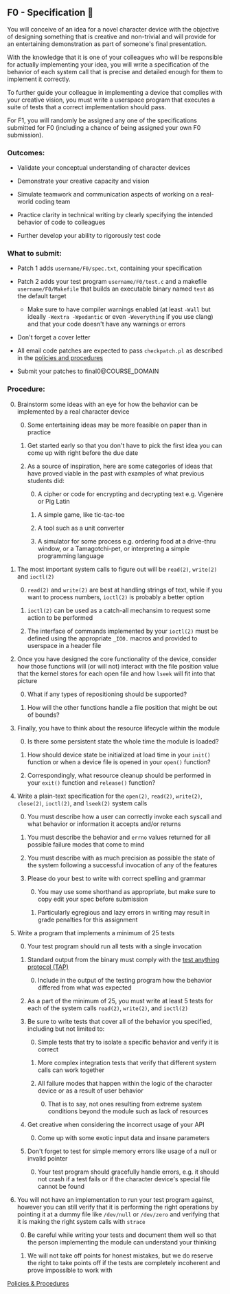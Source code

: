 ## F0 - Specification 📐

You will conceive of an idea for a novel character device with the objective of designing something that is creative and non-trivial and will provide for an entertaining demonstration as part of someone's final presentation.

With the knowledge that it is one of your colleagues who will be responsible for actually implementing your idea, you will write a specification of the behavior of each system call that is precise and detailed enough for them to implement it correctly.

To further guide your colleague in implementing a device that complies with your creative vision, you must write a userspace program that executes a suite of tests that a correct implementation should pass.

For F1, you will randomly be assigned any one of the specifications submitted for F0 (including a chance of being assigned your own F0 submission).

### Outcomes:

* Validate your conceptual understanding of character devices

* Demonstrate your creative capacity and vision

* Simulate teamwork and communication aspects of working on a real-world coding team

* Practice clarity in technical writing by clearly specifying the intended behavior of code to colleagues

* Further develop your ability to rigorously test code

### What to submit:

* Patch 1 adds `username/F0/spec.txt`, containing your specification

* Patch 2 adds your test program `username/F0/test.c` and a makefile `username/F0/Makefile` that builds an executable binary named `test` as the default target

	* Make sure to have compiler warnings enabled (at least `-Wall` but ideally `-Wextra -Wpedantic` or even `-Weverything` if you use clang) and that your code doesn't have any warnings or errors

* Don't forget a cover letter

* All email code patches are expected to pass `checkpatch.pl` as described in the [policies and procedures](../procedures.md)

* Submit your patches to final0@COURSE_DOMAIN

### Procedure:

0. Brainstorm some ideas with an eye for how the behavior can be implemented by a real character device

    0. Some entertaining ideas may be more feasible on paper than in practice

    0. Get started early so that you don't have to pick the first idea you can come up with right before the due date

    0. As a source of inspiration, here are some categories of ideas that have proved viable in the past with examples of what previous students did:

        0. A cipher or code for encrypting and decrypting text e.g. Vigenère or Pig Latin

        0. A simple game, like tic-tac-toe

        0. A tool such as a unit converter

        0. A simulator for some process e.g. ordering food at a drive-thru window, or a Tamagotchi-pet, or interpreting a simple programming language

0. The most important system calls to figure out will be `read(2)`, `write(2)` and `ioctl(2)`

    0. `read(2)` and `write(2)` are best at handling strings of text, while if you want to process numbers, `ioctl(2)` is probably a better option

    0. `ioctl(2)` can be used as a catch-all mechansim to request some action to be performed

    0. The interface of commands implemented by your `ioctl(2)` must be defined using the appropriate `_IO0.` macros and provided to userspace in a header file

0. Once you have designed the core functionality of the device, consider how those functions will (or will not) interact with the file position value that the kernel stores for each open file and how `lseek` will fit into that picture

    0. What if any types of repositioning should be supported?

    0. How will the other functions handle a file position that might be out of bounds?

0. Finally, you have to think about the resource lifecycle within the module

    0. Is there some persistent state the whole time the module is loaded?

    0. How should device state be initialized at load time in your `init()` function or when a device file is opened in your `open()` function?

    0. Correspondingly, what resource cleanup should be performed in your `exit()` function and `release()` function?

0. Write a plain-text specification for the `open(2)`, `read(2)`, `write(2)`, `close(2)`, `ioctl(2)`, and `lseek(2)` system calls

	0. You must describe how a user can correctly invoke each syscall and what behavior or information it accepts and/or returns

	0. You must describe the behavior and `errno` values returned for all possible failure modes that come to mind

	0. You must describe with as much precision as possible the state of the system following a successful invocation of any of the features

    0. Please do your best to write with correct spelling and grammar

        0. You may use some shorthand as appropriate, but make sure to copy edit your spec before submission

        0. Particularly egregious and lazy errors in writing may result in grade penalties for this assignment

0. Write a program that implements a minimum of 25 tests

    0. Your test program should run all tests with a single invocation

    0. Standard output from the binary must comply with the [test anything protocol (TAP)](https://testanything.org/)

	    0. Include in the output of the testing program how the behavior differed from what was expected

    0. As a part of the minimum of 25, you must write at least 5 tests for each of the system calls `read(2)`, `write(2)`, and `ioctl(2)`

	0. Be sure to write tests that cover all of the behavior you specified, including but not limited to:

		0. Simple tests that try to isolate a specific behavior and verify it is correct

		0. More complex integration tests that verify that different system calls can work together

		0. All failure modes that happen within the logic of the character device or as a result of user behavior

            0. That is to say, not ones resulting from extreme system conditions beyond the module such as lack of resources

	0. Get creative when considering the incorrect usage of your API

        0. Come up with some exotic input data and insane parameters

	0. Don't forget to test for simple memory errors like usage of a null or invalid pointer

        0. Your test program should gracefully handle errors, e.g. it should not crash if a test fails or if the character device's special file cannot be found

0. You will not have an implementation to run your test program against,
however you can still verify that it is performing the right operations
by pointing it at a dummy file like `/dev/null` or `/dev/zero`
and verifying that it is making the right system calls with `strace`

	0. Be careful while writing your tests and document them well
so that the person implementing the module can understand your thinking

    0. We will not take off points for honest mistakes,
but we do reserve the right to take points off if the tests
are completely incoherent and prove impossible to work with

[Policies & Procedures](../procedures.md)
